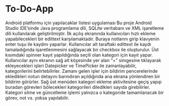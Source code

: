 # To-Do-App
Android platformu için yapılacaklar listesi uygulaması
  Bu proje Android Studio IDE’sinde Java programlama dili, SQLite veritabanı ve XML 
işaretleme dili kullanılarak geliştirilmiştir. İlk açılış ekranında kullanıcıları hızlı ekleme 
yapabilecekleri bir edittext karşılamaktadır. Buraya notlarını girip klavyenin enter tuşu ile 
kaydını yaparlar. Kullanıcılar alt taraftaki edittext ile kaydı tamaladığında işaretlenmesini 
sağlayacak bir checkbox ile oluşturulur.
  Üst kısımdaki spinner kayıt yapıldığında seçili olan kategori için kayıt yapar.
Kullanıcılar aynı ekranın sağ alt köşesinde yer alan “+” simgesine tıklayarak 
ekleyecekleri işleri Datepicker ve TimePicker ile zamanlayabilir, kategorilerini belirtebilirler. 
  Zamanı gelen işler için bildirim pencerelerinde ekledikleri notun detayını barındıran 
açıldığında ana ekrana yönlendiren bir bildirim görürler. 
  Sağ üst menüden kategori ekleme aktivitesine geçiş yapıp buradan görevleri 
bölecekleri kategorileri diledikleri sayıda girebilirler. Kategori silme ve güncelleme işlemi
yalnızca o kategoride tamamlanacak bir görev, not vs. yoksa yapılabilir.
